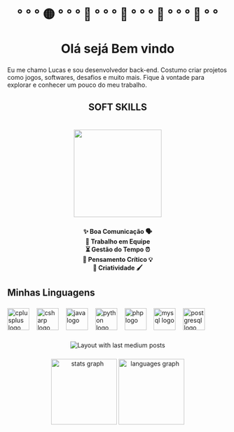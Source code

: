<h1 align="center">° ° °  🟡 ° ° ° 🍒 ° ° ° 👻 ° ° ° 👻 ° ° ° 🍉 ° ° <br><br>Olá sejá Bem vindo</h1>

###

<p align="left">Eu me chamo Lucas e sou desenvolvedor back-end. Costumo criar projetos como jogos, softwares, desafios e muito mais. Fique à vontade para explorar e conhecer um pouco do meu trabalho.</p>

###

<h2 align="center">SOFT SKILLS</h2>

###

<br clear="both">

<div align="center">
  <img height="200" src="https://giffiles.alphacoders.com/370/3703.gif"  />
</div>

###

<h4 align="center">✨ Boa Comunicação 🗣️<br>🤝 Trabalho em Equipe<br>⏳ Gestão do Tempo ⏰<br>🧠 Pensamento Crítico 💡<br>🎨 Criatividade 🖌️</h4>

###

<h2 align="left">Minhas Linguagens</h2>

###

<div align="left">
  <img src="https://cdn.jsdelivr.net/gh/devicons/devicon/icons/cplusplus/cplusplus-original.svg" height="50" alt="cplusplus logo"  />
  <img width="9" />
  <img src="https://cdn.jsdelivr.net/gh/devicons/devicon/icons/csharp/csharp-original.svg" height="50" alt="csharp logo"  />
  <img width="9" />
  <img src="https://cdn.jsdelivr.net/gh/devicons/devicon/icons/java/java-original.svg" height="50" alt="java logo"  />
  <img width="9" />
  <img src="https://cdn.jsdelivr.net/gh/devicons/devicon/icons/python/python-original.svg" height="50" alt="python logo"  />
  <img width="9" />
  <img src="https://cdn.jsdelivr.net/gh/devicons/devicon/icons/php/php-original.svg" height="50" alt="php logo"  />
  <img width="9" />
  <img src="https://cdn.jsdelivr.net/gh/devicons/devicon/icons/mysql/mysql-original.svg" height="50" alt="mysql logo"  />
  <img width="9" />
  <img src="https://cdn.jsdelivr.net/gh/devicons/devicon/icons/postgresql/postgresql-original.svg" height="50" alt="postgresql logo"  />
</div>

###

<div align="center">
  <img src="https://github-read-medium-git-main.pahlevikun.vercel.app/latest?limit=4" alt="Layout with last medium posts"  />
</div>

###

<div align="center">
  <img src="https://github-readme-stats.vercel.app/api?username=LuukaDev&hide_title=false&hide_rank=false&show_icons=true&include_all_commits=true&count_private=true&disable_animations=false&theme=dracula&locale=en&hide_border=false&order=1" height="150" alt="stats graph"  />
  <img src="https://github-readme-stats.vercel.app/api/top-langs?username=LuukaDev&locale=en&hide_title=false&layout=compact&card_width=320&langs_count=5&theme=dracula&hide_border=false&order=2" height="150" alt="languages graph"  />
</div>

###
